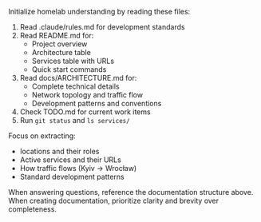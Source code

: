 Initialize homelab understanding by reading these files:

1. Read .claude/rules.md for development standards
2. Read README.md for:
   - Project overview
   - Architecture table
   - Services table with URLs
   - Quick start commands
3. Read docs/ARCHITECTURE.md for:
   - Complete technical details
   - Network topology and traffic flow
   - Development patterns and conventions
4. Check TODO.md for current work items
5. Run `git status` and `ls services/`

Focus on extracting:
- locations and their roles
- Active services and their URLs
- How traffic flows (Kyiv → Wrocław)
- Standard development patterns

When answering questions, reference the documentation structure above.
When creating documentation, prioritize clarity and brevity over completeness.
